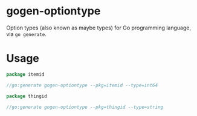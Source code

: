 # gogen-optiontype

Option types (also known as maybe types) for Go programming language, via `go generate`.

# Usage

```go
package itemid

//go:generate gogen-optiontype --pkg=itemid --type=int64

```

```go
package thingid

//go:generate gogen-optiontype --pkg=thingid --type=string

```
